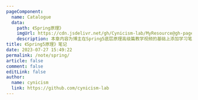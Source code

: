```yaml
---
pageComponent:
  name: Catalogue
  data:
    path: 《Spring原理》
    imgUrl: https://cdn.jsdelivr.net/gh/Cynicism-lab/MyResource@gh-pages/image/QQ截图20230727210828.3c6pzlsa0wsg.webp
    description: 本章内容为博主在Spring5底层原理高级篇教学视频的基础上添加学习笔记
title: 《Spring5原理》笔记
date: 2023-07-27 15:49:22
permalink: /note/spring/
article: false
comment: false
editLink: false
author:
  name: cynicism
  link: https://github.com/cynicism-lab
---
```

